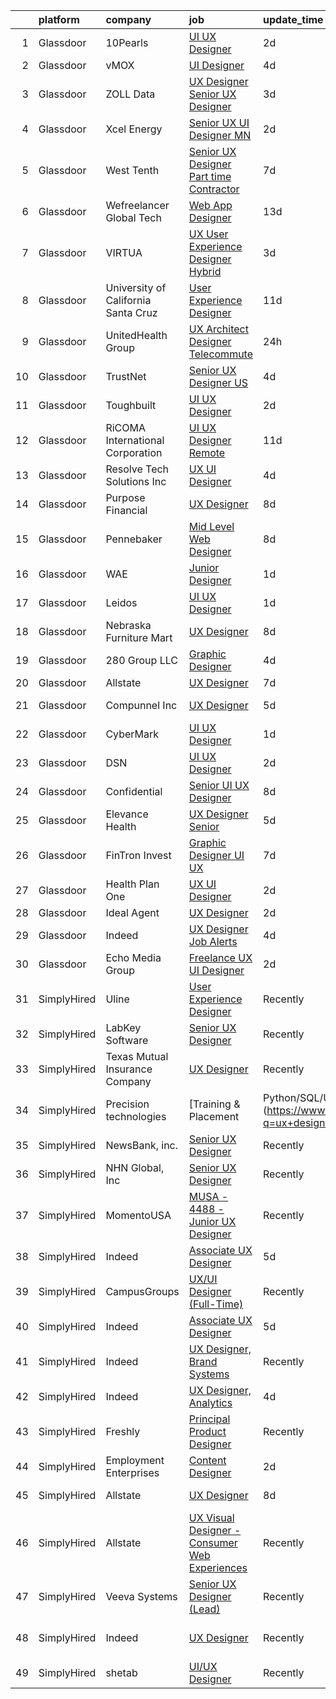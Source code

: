 

|    | platform    | company                             | job                                                                                                                                                                                                                                                                                                                                                                                                                                                                                                                                                                                                                                                                                                                                                                                                                                                                                                                                                                                                                                                                                                                                                                                                                                                                                                                                                                                                                           | update_time   | location                  |
|---:|:------------|:------------------------------------|:------------------------------------------------------------------------------------------------------------------------------------------------------------------------------------------------------------------------------------------------------------------------------------------------------------------------------------------------------------------------------------------------------------------------------------------------------------------------------------------------------------------------------------------------------------------------------------------------------------------------------------------------------------------------------------------------------------------------------------------------------------------------------------------------------------------------------------------------------------------------------------------------------------------------------------------------------------------------------------------------------------------------------------------------------------------------------------------------------------------------------------------------------------------------------------------------------------------------------------------------------------------------------------------------------------------------------------------------------------------------------------------------------------------------------|:--------------|:--------------------------|
|  1 | Glassdoor   | 10Pearls                            | [UI UX Designer](https://www.glassdoor.com/partner/jobListing.htm?pos=120&ao=1110586&s=58&guid=000001820aed1c2596ae2f6e95bd0a58&src=GD_JOB_AD&t=SR&vt=w&cs=1_f0db1594&cb=1658040688102&jobListingId=1008006097055&cpc=44CD5376B8534B8F&jrtk=3-0-1g85eq73kkhqa801-1g85eq742is10800-8954bcb0c80c7128--6NYlbfkN0AZhccrYCUSJlZEde1UnGXnwlG1V9FU8luw-eezWnVYryhvytlOo_vN_9VpuiQWIjKf1VWnHkpAwauXN_L9nOKCQBamihrglgP6Etz8i7tMa89cZh808727uNOypzGqdqO_C43vUxqv2mX3MbNb5yfh2I4Z5xt2E3PNu3CribzXgnDnUdZO02vIOD-LGWIt8olz7HPLjkycRbq7ibhiQTfNrWsMY5m7QbjSv_A0gYbMNM9p0s2GYl60GuzWxyyQQkK4pXlHVyQ4bkd7zznEc1rxNSq-ODPWWRoB8BZBymO7LW_Mnuoof-B47Nkw1JehgtBxpFvxFVJzmp0R3Dac0NCqMkmjySESMgeQMH-DgaV7xJr5GZ5eeQ1NgJ0MMfyNIHAY-zJvQ3uiNrInzWNirJ5Y49O5MohwaOJmqwQWlHFat2zIrkEJ0mno)                                                                                                                                                                                                                                                                                                                                                                                                                                                                                                                                                                                                                                                          | 2d            | Tysons Corner, VA         |
|  2 | Glassdoor   | vMOX                                | [UI Designer](https://www.glassdoor.com/partner/jobListing.htm?pos=114&ao=1110586&s=58&guid=000001820aed1c2596ae2f6e95bd0a58&src=GD_JOB_AD&t=SR&vt=w&ea=1&cs=1_d49595ea&cb=1658040688102&jobListingId=1008000759924&cpc=75B6770C194DCF89&jrtk=3-0-1g85eq73kkhqa801-1g85eq742is10800-9cd08da1dc9daff7--6NYlbfkN0A953Z9EfJZc5Z9y7Wb0NkuJO-5BBnqXCJSieP3bN3oT3pD2vzfTR73LYgBJ_5XFg0SoGwcu6lcj7F4juP42AfEvmpqvc4zBxDOY4PwlTLid6_-Mjpb44Tz2K487nuvFZE3OgZZtZw1A43bqYQhc_tyf69kP9IsYdRl4-Pbg8nQgKZY6tFHni_CwFT0fjWnN42MHE4AtVk2hJtNA-GeI8CvNGO6CfJdkvdU47d472w60fhectcnB4xB7640jYFt7em6BCNvd6LwkPNStJRalqMQMwiEeULZhhRazxm8v-FTk3Lv3iEpsO3R-GxPsTF5Tw_rD-_lxH5ft2ECCN5F3ueHGk9DFx65Ikb445h0YkC3hPibt-W6iMRlYeuN8Dnx8Y1iRkeN9ADetaHGLTTfzvZBGQvR-TfQSIHD6LLCnOOCQN-qSP9_Gi1s89OnSTbVj4TiJUSOGVC5uF633_GH-c7c5GpMU65aIQpKWXZC6VQyod_PoBHdSpto)                                                                                                                                                                                                                                                                                                                                                                                                                                                                                                                                                                                        | 4d            | Remote                    |
|  3 | Glassdoor   | ZOLL Data                           | [UX Designer Senior UX Designer](https://www.glassdoor.com/partner/jobListing.htm?pos=125&ao=1110586&s=58&guid=000001820aed1c2596ae2f6e95bd0a58&src=GD_JOB_AD&t=SR&vt=w&ea=1&cs=1_2b3c23db&cb=1658040688103&jobListingId=1008002963426&cpc=F7A2269C793D5877&jrtk=3-0-1g85eq73kkhqa801-1g85eq742is10800-a00ff6b17fc8701a--6NYlbfkN0CIq9sqsdHG9cyeciSMGB2OVgv17i_TEGVwM1no6oC4wWg2s9oH7BGJ7lPkg1btb98huIL7V4V5x5MkjqiRMvX3058Gsj0BD86erdmSqn2x9rDaiyNVM216JjWieFw7TORgJlROIv_5ACNY1VCHRt02C9xxVzOkCWqwdv-_2jucEfSEtHQxlxPbZq767ByUig5ZS5hUgr0VMHMRWacAVsm2-nBftwzXgKJt7AyoRRmj4XK25PFKo2rS89Em1HuzVTgpI08XNfikHmIa-RGoqn29fR6nS6pDjfns6n0dOEQHzjbFwFvYNLYPvJJOHDTe1-Oy0FALVPqJ_fiNSPH4aUNWbjgMeIJKh_GlAOnkS0fB3_venEJafil0bSzfn9HZRHcWVwD6k6dBLIvoNT4nRNTw4wKXZIXhFhfVxAb0k4P6J6Wrqbtd4gb4K_-JmLl7uD6Jjqb17cEXHjcKAZt8KQ4pgG_OFQyRH2Sfw5_G8M87xhVcJfuZ_oHwzxiuAYyzMkLtSRWNAlDGzA%3D%3D)                                                                                                                                                                                                                                                                                                                                                                                                                                                                                                                                         | 3d            | Remote                    |
|  4 | Glassdoor   | Xcel Energy                         | [Senior UX UI Designer   MN](https://www.glassdoor.com/partner/jobListing.htm?pos=110&ao=1110586&s=58&guid=000001820aed1c2596ae2f6e95bd0a58&src=GD_JOB_AD&t=SR&vt=w&cs=1_fe0772c2&cb=1658040688101&jobListingId=1008005982649&cpc=D01F56F24F237C35&jrtk=3-0-1g85eq73kkhqa801-1g85eq742is10800-1134de02c7f2b120--6NYlbfkN0B-1D-e_ZYujhNkNlYyaLjJ6FcVQ233icvY0YU3o2VnplwYKKdLer6igUsC2PaWrJPMU-KaCTJbfajSvIW7YrHAZXqmE0ZHvfm-aORtEk3kYImnXYY0PGymR6_lSiS7bMsLoplLGIOngHDvoyjVsvefrvmYbzgFQ6dGAbuA7Zi4QBPNG1XcltQdCPm7K8PjI_oFpwAcyocCnaOcntjgwAoFXmzy-OqMgHKKCKbUuMzD59k-M_TvUu-ipQzOWWHI6AQGF0AJrIG69QPsjHxcHrVHfWWRT_ZMotkkNMJqCEEGBT38CUujZPHaPp67TEXLoqCmMreITXNMdiLHwdfrRi5l1hfIEy5h7kdNs4CyqIGK2gtp4aNmW93nYb3TTU20v3-j2CFLTHsgHVs_Hi8ZUrW2i_CG2U-chcPWOC-I2wdVxzdXKC-F9a33pBqpNPdSxc23010YOPJlip01SzjBv_w8nNGd-TLh_ckZ3A9S_qje54UGHOxsIZ8c4sNH5JoEjM8vX7wnpw_RYiUdk4u5HWbG3bmQ5Ro5sdcB4C4W-EjoLjrats8iCdZQ276gvgB6R51HuXyI59BX0NSFEsu2e04NvAeeCaMGLV213od9nsjBmA%3D%3D)                                                                                                                                                                                                                                                                                                                                                                                                                                                  | 2d            | Minneapolis, MN           |
|  5 | Glassdoor   | West Tenth                          | [Senior UX Designer  Part time Contractor ](https://www.glassdoor.com/partner/jobListing.htm?pos=106&ao=1110586&s=58&guid=000001820aed1c2596ae2f6e95bd0a58&src=GD_JOB_AD&t=SR&vt=w&ea=1&cs=1_d050dc2c&cb=1658040688100&jobListingId=1007994171980&cpc=BCE4811A78D39AF3&jrtk=3-0-1g85eq73kkhqa801-1g85eq742is10800-06c5996664b34557--6NYlbfkN0BaGdOOK624JFFhWibxYF5ZHJyu-TQMeOslDTyNeurccZp4QCt3th5gGoNGv6Hi88tg8HjMEtUQgpaF9Yf6QnMzasdUojNdApIZ0sULt1dQnF29vMajjrQL_7YctPSeF61EzqT59_tideUiN3-mXC8WL7WSgWs1vxDq8WZNDcMmF3_sZqlH2hXXRY_6IFlghMSGNp5ljJDs8LHsVz8J30E8sTvmIdV1SlYNRFA0QKvVpikMjLeu0W3NcLJaVN0oJA65OXFOSOp-22DkEWDKVbiMQYT0h-FnqMY7gWfHG6lvQxwTVbt5QjXcW3CTVga28VArYChO8wXibvtMqqbV22G2MksbIuw2O8aUxypttxG1fP5-tjjf9BMThv699CZ2CPbq3cdWGfhxv77F9KqCDrwaBhgJym2-mFYb2NnaXlRnMyxLsRwvhJzS_DQxW1GN8VMOYwQqPnkVEsUTJUmh3ND2usU-xJKCzHMmaitJFD_fl6c_tNiYgK5avFdj5vBzQIk9Oymh1zB9KW4jy7FrlPI3jglzHBxR1ug%3D)                                                                                                                                                                                                                                                                                                                                                                                                                                                                                                            | 7d            | Remote                    |
|  6 | Glassdoor   | Wefreelancer Global Tech            | [Web   App Designer](https://www.glassdoor.com/partner/jobListing.htm?pos=101&ao=1110586&s=58&guid=000001820aed1c2596ae2f6e95bd0a58&src=GD_JOB_AD&t=SR&vt=w&ea=1&cs=1_599cff16&cb=1658040688100&jobListingId=1007980533562&cpc=EFE59A595F0F080E&jrtk=3-0-1g85eq73kkhqa801-1g85eq742is10800-33243a00776a36d6--6NYlbfkN0DsBOlmEAMqZtav1V1WKZO3RUElpafjggtWvxyDQ3xFSi-VzB5KdbXi00XozCPPZlE9w161gQzwwKzmw03-iVSWCDUOySNRafoAxFejezVHq8Ub6kwWgiSAM1E2WBWtnusNIP1sS2ufL3XYo1FZlZQWD8Cx0T97VEJGD7lwdy0bO7U6-WrWvJeUDBSD22uK42u0PB3mo43swjnCy-KjOyQAvQb3SRZEjXHfO6fuRepMcAXm7LVaBSU2ufPAxjbyq5N1tJ5xQGYckaNc_WQp6sa_hTKbvOzs1KC5m1tLcpPTz4-6S0CBjPywn9EB8EAYMNajFlrbmhTIllRJFqjr8t4RqUYAuNW_xysLsvDV41EgLSVKqhoHBq33Hm8fI5foV71pJJwUcyeLaN56IlFLvzsKabiyNIK0cvRYK8Jo4LQhvOa_v7oKSQ9PVYLNfSzJVEk1BBbs9-5oAeTZLImO0dUaIeWF8YEZXUQx2815PPPNLLt6TkLr1h0qCL4O7HwM7rc%3D)                                                                                                                                                                                                                                                                                                                                                                                                                                                                                                                                                                   | 13d           | Boca Raton, FL            |
|  7 | Glassdoor   | VIRTUA                              | [ UX  User Experience Designer  Hybrid ](https://www.glassdoor.com/partner/jobListing.htm?pos=128&ao=1110586&s=58&guid=000001820aed1c2596ae2f6e95bd0a58&src=GD_JOB_AD&t=SR&vt=w&cs=1_a3c8448c&cb=1658040688103&jobListingId=1008003564307&cpc=155EB9D5185558AF&jrtk=3-0-1g85eq73kkhqa801-1g85eq742is10800-2e9331733cf6656f--6NYlbfkN0ATwuSP4isV1tHs9S901hGXD4k7G29IPc78X2pm1qZUlK89irl6-tsBhRIVwyS1y-KCqTbZsXPBOVbaet1ZjgmfqHozltOiIKY-RaBQrVTfe3awXIL7KQ6QJRbrysOZZFrLnpdiGUgw8UzZy2x3g4iLwBqrBRqd-FJyDkQUp-wRBaulCpwVso_Pn17UNODXmuR0ratyakbgux0ftT75y8llwWp2KDTsTNtsqhDIKaY7bD6B76ELCFEX_rZ4tvwDIbQGrCa6ewoG7ezUU0Ypu9vIQiNi3N4NvDV9qlK8YvG4aQLhZbu2OapmdO7g8ZqZymgFtgdAlTsDxa-Hr2GQ3_7CFGqJPkiaGzLCz7bQNg-kMCbsaiA3vTfrXfNcEq69LEx2vGmky6_FcmuSIXaCbQiiJcnZTSZCW6WyRNK-Lzq1nozZH6TAShiqI-ElYVZdz3o%3D)                                                                                                                                                                                                                                                                                                                                                                                                                                                                                                                                                                                                                    | 3d            | Marlton, NJ               |
|  8 | Glassdoor   | University of California Santa Cruz | [User Experience Designer](https://www.glassdoor.com/partner/jobListing.htm?pos=119&ao=1110586&s=58&guid=000001820aed1c2596ae2f6e95bd0a58&src=GD_JOB_AD&t=SR&vt=w&cs=1_75493675&cb=1658040688102&jobListingId=1007985524260&cpc=3E251C7E648E8D76&jrtk=3-0-1g85eq73kkhqa801-1g85eq742is10800-9927f5298c5f04f7--6NYlbfkN0CMMrwQCTGqxDMwPsqy_tpyMCXYMRX0KWyeG_5gagirn_ch_t82F2TU66-soOaKcFPruJa75UV0J8wGUo3s5oz7jiMZrwqWYMKweBO3SvkhBZDzpyKlJh_pAWa3qI6_Uanc93qGRx8lr3Iju_xg0STCwwypQWaHN8wZ5ek8fmYbjIjqguY8KMYWbGRuwQK6zY83XeuYdldMg--c3GkvgbH6egjLTxLCtIB4S-mpFpHHeeIgLRkmgRhKKi_wVg4uXKw2QD0RPKk0jtoofEK4IjxzUtQsxME7OaQFn6L5zQAwumMpmqQ4mQfVNrJAUM1bBXdjIZCMwj8ht7r4zwdgfUnEFCexdx2nfix78MXvpWQPlySlifUAkr-ilKYzc8PhXGVd1DRXwUeqhksBqp1yq61MtAsBNHW0ublug0E2Ie0k4bQiSrRKImcLRVJRuEwrlHUqiWhyg-q5bg%3D%3D)                                                                                                                                                                                                                                                                                                                                                                                                                                                                                                                                                                                                                    | 11d           | Santa Cruz, CA            |
|  9 | Glassdoor   | UnitedHealth Group                  | [UX Architect Designer   Telecommute](https://www.glassdoor.com/partner/jobListing.htm?pos=115&ao=1110586&s=58&guid=000001820aed1c2596ae2f6e95bd0a58&src=GD_JOB_AD&t=SR&vt=w&cs=1_966be270&cb=1658040688101&jobListingId=1008009963433&cpc=E1C07D31E98CBB16&jrtk=3-0-1g85eq73kkhqa801-1g85eq742is10800-888fad4f326f48b6--6NYlbfkN0C8O9VKdOj_1Zh75e9_CvYhSsWVxS1Pvi5WUWhsf4w7FIc3O6B0uG3ldAQAeoX1goq-1UtMN7Rj3vt9nb1bV5XdDwPRed6-Mt7kU8ZcdrieTeTJOW6TnDd8d6coMFEdHT0tCOIfIDm-kryFHz7XPEbu30n1l1vyNUjLzLkmEVwo1oxq2TUvafmMcQrZoMGZE45O8nKKdYFB9R4jZBjgoGZ93TQHZTWZRBeOQ3fm3kvgZkujHohT8Bu2TKdVywaTg8PZwAfIZ3dYJwXuSmBycfGkWM7F76EWvhkQUe4S-To1YrHWwyloCjH-3qZFhuo2UNR-qLL4KFyEfgppSVmH4owj8cdmyqN_iWmvnq_ewjkCNbK8B-9RetbW3BUcu0TlVMeqYBmCoxYSzLCcNB6KReCJPtDrkgljkSkqzxwASbL1UOeDRGzECHczMNkSrZqnLaA%3D)                                                                                                                                                                                                                                                                                                                                                                                                                                                                                                                                                                                                                       | 24h           | Raleigh, NC               |
| 10 | Glassdoor   | TrustNet                            | [Senior UX Designer   US](https://www.glassdoor.com/partner/jobListing.htm?pos=123&ao=1110586&s=58&guid=000001820aed1c2596ae2f6e95bd0a58&src=GD_JOB_AD&t=SR&vt=w&ea=1&cs=1_b89849d9&cb=1658040688103&jobListingId=1008000270593&cpc=C5F9C09AE97B3D2F&jrtk=3-0-1g85eq73kkhqa801-1g85eq742is10800-aec871e4ae6db454--6NYlbfkN0Dlg1DzlfmowCyyD9CJhJNisJ6pc1xd3Z-UyHYAKoV_qo0nY6-9vG0jVdm5TdNPgObR8mcilsF3daSmmJ-2fr1OUJ19GjITI1S13TnUzrxDRQkzfiwvvYWASNWlymt4i_UPOBc8xGIHosZKTTNs4P0dAABqN0OGHj-6gyqrMlrwcWtWba5i4gNcEn2TV3bx8J3IW0YG0kjXAkFu2ullE3OMCXMxwSYMwzjMgbbb6FLgvg2zIrmOdlaDrzsLS8RY0FV0OZ9wsaYiiKFagvypi-aJGzgn0ZAmzEoTxXE052PD9Fk4CvtFRun1dQixd3Nb-IhUQM2Ppw8e6OW-lHUjy7TwaSF-idzmnddzh3TquathxS5X0OHruC6sEsJUgG6kfdDrIlmglC8FhqD8SV9YHowwG83Qn-e1znksEDKmH3nsnSGvZOKtkNjhJcgVH9Oi9ZDRC1UpTQjpyougijSnr8CmGaejkz8129qHJyxdqoMF-m8x00VykqGHT29lZfTuTKE%3D)                                                                                                                                                                                                                                                                                                                                                                                                                                                                                                                                                              | 4d            | Remote                    |
| 11 | Glassdoor   | Toughbuilt                          | [UI UX Designer](https://www.glassdoor.com/partner/jobListing.htm?pos=127&ao=1110586&s=58&guid=000001820aed1c2596ae2f6e95bd0a58&src=GD_JOB_AD&t=SR&vt=w&ea=1&cs=1_0defdf4a&cb=1658040688104&jobListingId=1008006195440&cpc=723ADC3DFE402989&jrtk=3-0-1g85eq73kkhqa801-1g85eq742is10800-b9aca1492eacfcd9--6NYlbfkN0C4BDBIIfYywdCnnQWSiy8nzgMXr_T-T3FVOPaJNWu58pnR_H9tPKt8co2fgNIpCjBT8BT2MlcNHgDF2P4iQm97ArtlCrQWl9fiodumBd9SyA8GjxP7Lxv-OXqRqSZXL8KEtkOv_K0eZlIEswWW_xnzs4GSELgV4_6-BCqlyZE_POnfzBdny0HTdKa_yhbjC4BlJ6hWc0B1WZ1_7NgGXKBBZkmH25PWW7JHI9f0zjqosdLzv69ymkCAejcgr6CC3OU0pBrfpk4-4cJgtuw-tfosKc5KZq4kEEhE_o0J89Ya-n8qPK66gi_qXGPxudoLPOX3XME1faZE233IQguFNNegILGdKrkvP0LcX7-072bs4Qd2l1VHq71daCAZJx-eBojcL57WIjUDHvGl_db_os2QTnpzJCBvp7DEBVxLnrbLdFJbMthw7z_s6CWeS8WR0js_fzwewvDUtJQ66ZJVGXwopY6UiTD6H-uanGBBUXW7LrbnKEVCYLHMcla7iq6cPgq0j4BttVPTDA%3D%3D)                                                                                                                                                                                                                                                                                                                                                                                                                                                                                                                                                         | 2d            | Irvine, CA                |
| 12 | Glassdoor   | RiCOMA International Corporation    | [UI UX Designer  Remote ](https://www.glassdoor.com/partner/jobListing.htm?pos=113&ao=1110586&s=58&guid=000001820aed1c2596ae2f6e95bd0a58&src=GD_JOB_AD&t=SR&vt=w&ea=1&cs=1_de3bb688&cb=1658040688102&jobListingId=1007984920748&cpc=1CBFC3E34E2A31FF&jrtk=3-0-1g85eq73kkhqa801-1g85eq742is10800-dc2928b4a16af733--6NYlbfkN0DAwgduWqBP7ymGN-lTADpinz2i-23XbRAyg5ywqS-MDSdSZv42Efqfz62hB7LeuastXfJJ0EUMkc_m40At7Gngl5Ip-dihpo8QOAk_VsKU0xPOrLWdjOnNxQdZlZlSdkntJ47M66dPWJRD9ZsK43X3Gs9_pDYDPsMGXPEMloRvZLMxPAZF33-BYAcLMCutwKXjaPPTpjWh8kxSWPwAvD2jYk9SGTTtZ0w7P17NfS7emzQdzyNFwO88CmnMlYWjdehlqUdCMPnrK02MWOxPFPcOrmJjR91jZAQKRKR19GOHTayjUnXvT2CDRHpeFh3iWTVRkjAzOkbhpJ2exeQLJkKfCYP0QrhwzEe5do7x4m0gVvoyQ4JRKzTPt3cydCntuXYwnTLLBoK5qfAfpbnpv4kVwsOQ5f8ebtNLNHnm0vNoiEGGn3PkpU7WPRdfvzjpt7xeJAHZJpQZ8ttZUEKtLBU3OetEaOnFbzFpoYzsnAm9CHIiI6pahD0tx5O_deWi2B8%3D)                                                                                                                                                                                                                                                                                                                                                                                                                                                                                                                                                              | 11d           | Remote                    |
| 13 | Glassdoor   | Resolve Tech Solutions Inc          | [UX UI Designer](https://www.glassdoor.com/partner/jobListing.htm?pos=116&ao=1110586&s=58&guid=000001820aed1c2596ae2f6e95bd0a58&src=GD_JOB_AD&t=SR&vt=w&ea=1&cs=1_afb78d5e&cb=1658040688102&jobListingId=1008000600205&cpc=3164FDD6030E246B&jrtk=3-0-1g85eq73kkhqa801-1g85eq742is10800-065a65257f0c45f8--6NYlbfkN0C7sh9ygnuQJKGUmSvpo0OLhc0z1m4uZ4vn8lHt4ytXedomqoe-JwBOz2asMRE6RMTLwktBS1mev37YxlBXp2gheLAe391AUz_BtHYB5dEMy4uXkQiF4NIxloiDBRUbbiS17YRfLnBlcpEW3HgdihKQKfiwh4pahxOsS19N6onJgnJNbOKsIe54csdcaliyPRawzwoClXZpSBZ46VJZDbYf7SmqkNpnRko0bjf2H9p6IhfD-cc_2rIdHrqAbhSybOPKVg_zE0h4S6YAMO5Jcx2dUKotujv5ou6BO2ybJU1u1opwIuFc0V45mnopdgW-U79Ft3Eu7gZdXuiDwodqulvEzdvN-aK86k4fCosgH42DlYwRV-smNyM6UYzLsfb8Zqnk1SR7M2-Hjgoes5q8Bg3K14xHeE1FfbgUkOkE9OTOfpYVfvwk4Mz3qM-Fd3id4p-LtUwQd5mU3zNZTW9pVTU8fxvQw1oQEOBS1_uS9IyzRncsg6YRdME8ULaVmjjhY1iKi8U4UJ61lg%3D%3D)                                                                                                                                                                                                                                                                                                                                                                                                                                                                                                                                                         | 4d            | Irving, TX                |
| 14 | Glassdoor   | Purpose Financial                   | [UX Designer](https://www.glassdoor.com/partner/jobListing.htm?pos=111&ao=1110586&s=58&guid=000001820aed1c2596ae2f6e95bd0a58&src=GD_JOB_AD&t=SR&vt=w&cs=1_7c9ea648&cb=1658040688101&jobListingId=1007993713342&cpc=4B4B39186BDA197B&jrtk=3-0-1g85eq73kkhqa801-1g85eq742is10800-a3c8b28b144c0944--6NYlbfkN0DSwrzLV_d009t00Noqv8485ZIMmCq0NIXHKosxbhm15gGzSobmvRMfL6Ntu2A46Guzmua3tC0fqA7lI4k0EpeJfi0D7cuc2Q6ibQ4-lgqKXvem_SUMyJyLIR-mHR_y-yO5oKvN_82hzoEYuOKJqdQCZEGBtYiBG_U_JYD8IY_yZfrnUinKym_nsX3Fmw2AWnq-xp8dxiKFdnuJCaapc8hjvkW6mQ575As9zNLUuoFNIQmjDrtt1GmMcg9gpHtYGCwa_ZD5K6G7mCWleBRh10sfyS2GnaTA_HMBxDQ9KHzbXUiaduCRcFHa6rh-A3VwUFEH44-oUeuItNdiGzjWoUL0WojfLESbIFsNuEiL5Ln-GWcz_yh0y4EiwT929HPkZBNO8VCjLfIXBDNk-Ge3hySDaNZpU2VFOz39m9SG7CCGqUMSykX4Ezsbd734ygKOUL3TwQsdh5upGCGRTyhGZeqW0MlzhhEgHjHtpXskpr6qbz_tqeuU2RhtCtLezb05w4DogB_ReTPehKnra5cb-8H55bJQxg0KPkCc0b16YkIqnQ67KqnOyKNG_vqRbMxFeEaWyeyHwIhMHDrES58fWYcEr3AZ39NCqkh6ucTUeuoRfP52cU2kggtyp3mj_xr42bPBxohZ5pdk4nbmfnbu2R3tN0ehEM62L_9zDwKzU0SA6cn5QUZdmubM)                                                                                                                                                                                                                                                                                                                                                                                             | 8d            | Spartanburg, SC           |
| 15 | Glassdoor   | Pennebaker                          | [Mid Level Web Designer](https://www.glassdoor.com/partner/jobListing.htm?pos=126&ao=1110586&s=58&guid=000001820aed1c2596ae2f6e95bd0a58&src=GD_JOB_AD&t=SR&vt=w&ea=1&cs=1_dfc0d258&cb=1658040688104&jobListingId=1007992914380&cpc=334ABAF5D42DC775&jrtk=3-0-1g85eq73kkhqa801-1g85eq742is10800-09f7b357db24a266--6NYlbfkN0BqUN6ztqptJ5eG394UO-ZfSRZGZkbpPm3u73UixmBvBI1Y1JxWCCSi4WD6T2NB-2gugfCPeo8ZQOUqAEtz66ZCnIC6U5F0XJKr1Jox5VrclONP9b6iMFBTOy58yKslxi4PmsPGdNOFX2yyjFl7ZGxSjiZNk-UbmLbgopj7iYK_0fPO0KhQH2T9X9_seLYZZxSb7okRpUg5KSoHwHSMoYH3SJ0Wuem-h5uVC00sRY-D5VK1wIiUCbQNd-OZyoXFItVe25F0oS7pc8Hb0UP63Vd9aqOncY5BlW9cU6L0h8G3Rk9WxTututd9XPGMNl5QTfgoGj9vgGriIeJbFm7ONho1lKxWl1209IX04nMKUD24tO8q9z62zLqrWGiRXMGSu23U0dkxiVgSXIqLMr83rbpn5hGr9Xv12NYILe9rhFNsCf84QVVFblzhz2xob4UraeSxprM_jF57KhgQ2p_NDizu4vwBtJSdEFHBNlIuoLuwZcSRtgbuXr7V)                                                                                                                                                                                                                                                                                                                                                                                                                                                                                                                                                                             | 8d            | Remote                    |
| 16 | Glassdoor   | WAE                                 | [Junior Designer](https://www.glassdoor.com/partner/jobListing.htm?pos=129&ao=1110586&s=58&guid=000001820aed1c2596ae2f6e95bd0a58&src=GD_JOB_AD&t=SR&vt=w&ea=1&cs=1_b08789fb&cb=1658040688104&jobListingId=1008008063232&cpc=292036AD7E8A5303&jrtk=3-0-1g85eq73kkhqa801-1g85eq742is10800-0fd0313dfadfda3f--6NYlbfkN0Bl9QJxqCZcWcAyXa034HOvbvet4oZucNDN581_ynRfl1w4Z2vSbYLN9J-8UY_LNbirN5LLMGGnfSm2GNK07V-OSMHUkmOZFMzFfWXYH6DJqvANaaMLJ95AT8p4PdhW1XjmjR4b1ATq8P0epZSo0-R2HIhlFQJv7-4Ni8BDirUv9df_aJSLsPfPudWJlc1Dq5Hq1Tkq3nSV1Qjwt3iZ0n5LImI3_ir6ZdXHaridfNT4PwtFYcKBHE4b6RaRpBPDBuGR7aXBKIxnIqqR5D6zbpIS6YTiJnOLdg9DbbFp7B0mmXsvsKRslQccVl89q7Cop7-VOPB_7j2W-z27UBNCP1svBVB1O-YwNd2hJwUX_3lNYpJ08mzzZkYi8sjxU8Y2E1huD4clAwxr_KfcD887zWkgviaLSflc9SzJD4WwqfdRGuZeTZWndDaTe69_012s1F9CwljMGOaO29P9QdaMAehDruk4Y3ozz61BMlYeh1Nt5H_4l3uishkooJbSwadpWmDK1VbB-s8jpw%3D%3D)                                                                                                                                                                                                                                                                                                                                                                                                                                                                                                                                                        | 1d            | Rochester, NY             |
| 17 | Glassdoor   | Leidos                              | [UI UX Designer](https://www.glassdoor.com/partner/jobListing.htm?pos=117&ao=1110586&s=58&guid=000001820aed1c2596ae2f6e95bd0a58&src=GD_JOB_AD&t=SR&vt=w&cs=1_0abd9e24&cb=1658040688102&jobListingId=1008008635571&cpc=9C4F014304452074&jrtk=3-0-1g85eq73kkhqa801-1g85eq742is10800-430d043c6de943a1--6NYlbfkN0CZUO70VSdYKA8PR3jfrSh5ljhqJhfDt0PzQCMubt8cRihWbmqO_-Ccw6DGinMZCyIGxm5B9meJqgfqBMy9w38AvyezkJPaV8PrJOFguXCLOdM6AJHhYCgGfxFR9mtCP0yFeqvoKs20vQQHiouqWfQwAkqX7LmI2dSZI5fDROic4JZcGYKjXfZRNFiG2MSD9476jCKRGhT9OFe-vrP90BAfH3hvIblZZZui5aaPTQpYKbwyZNlECXZFmLtmsJZFEIGNVlJcGu2Db3Sx9q9EwVbUKOe9iyV4r3e2cCsVAveX0ZC9jI3V5_pVBDiAWV3nk7dVPAN758HqgQBxPIU8vPcT2bkkM6LpfKNctUyOdLoQpOKecUt54v9GShAUyGK4jSsa61yOBykHyNv1kvs3GKvnLbF0FyjgY9s7ULadrIFDRlNvZCOzTN0K7nXm5F-DCsz2dgWXr4ItqpdcevzTU_7_iAHYZUX6xPRUQIGgil_m0zfZh1imlaVLsPO9el-HDuoOps7Bs1hemd3FZz9imoeJpZNC2zt3NO54098QmxViXs0L4n5hhjL1NVM49pTuNuiaieShqzWMmbN1--IGBKTliXA0bJ7UHVXgjX2zRrkzkQ%3D%3D)                                                                                                                                                                                                                                                                                                                                                                                                                                                              | 1d            | Bethesda, MD              |
| 18 | Glassdoor   | Nebraska Furniture Mart             | [UX Designer](https://www.glassdoor.com/partner/jobListing.htm?pos=104&ao=1110586&s=58&guid=000001820aed1c2596ae2f6e95bd0a58&src=GD_JOB_AD&t=SR&vt=w&cs=1_66844937&cb=1658040688099&jobListingId=1007993726976&cpc=3028881457C6165E&jrtk=3-0-1g85eq73kkhqa801-1g85eq742is10800-4c3e5a883fa29dbb--6NYlbfkN0Bx2LbAMGaa1rfOK_nDgFH7iPSITMHVlgswTeCEeQLKjCuu1dnVq54j81YJZ91nc3LgT7EO8WlV9qpLItAGaPjRM7j4p4hEpctyFsX00ODbVRk0fi619fml0PeJuH7U_qyQTOj5vRep15xeTzD_-TCugvQ7-VAES1LgL_DjUM26bA3tdGvxA9G5QG6i59maV1AYF7-ZY58zaIz9U_C2QTgk9BtQyww-KMxnGUitEM9HhuT49vsxaKE0LMq52OyG47VCBr5mJognfkkMJVV7OhYhG7C5-b9Enn1fckkDAO-dOnggCc8thYQKAFXxmX3b4eJqQN2wK37hQbZwaOXqZNJAyRob-uhst5Z5hbhdpKIv5i-vnpmgDdRKDEdvM6O-WcqQyitmlQQQf85YDMakdXOMQRIqczge0WQ2vPSqXx1LJhHVRI43uAmW3bWx18XSRMlDGrBplDNl8gWyaAeuJmSpijMyrI7XxxQJ2d0fiZTrGlbHPyyfvMw813hpr7aA6Eb0CWjxIU02eq7e-0oJ_haIOsrZ28CB4ooAtDMM4Lj4TfdePJTehNhaGjLPWsdex13JnP6B4hSrzL_Gg7cpDt2Ni0dQ9Q-P4jrl40tCvzdT9OdY49aGOM76neD2ouOHx97iIcxoH1SxQhvPN0Ej4UPgqjFRxhio2fc%3D)                                                                                                                                                                                                                                                                                                                                                                                                               | 8d            | Omaha, NE                 |
| 19 | Glassdoor   | 280 Group LLC                       | [Graphic Designer](https://www.glassdoor.com/partner/jobListing.htm?pos=122&ao=1110586&s=58&guid=000001820aed1c2596ae2f6e95bd0a58&src=GD_JOB_AD&t=SR&vt=w&ea=1&cs=1_3087fa1f&cb=1658040688103&jobListingId=1008000486432&cpc=AC285F3A3ECA6BB0&jrtk=3-0-1g85eq73kkhqa801-1g85eq742is10800-8e0ca34653e8e05b--6NYlbfkN0A96WIVUs5SSd1e5sdPWOjBiMJz3fk-GTbl_X95fEr7N7_O7gG7yYqATSY5E6jF4LOAu-d1G5vqmQK5-aVG4tOej9c_eEuMuqH8C1GeeNW2KtJSJ31b6MoFFw5KM710vWFGSjvXW7I3OG-OwT4mnPnLIfvWCjlnumDR2ayBGhUSESBLxX0cWl5Bz0cpK3t8G0UO-H99Wcc5JIAYveyJnGWRfk3oNTBn2Iy0yDLtj5apLWFxyOJ7OgGHWrQXuaWX4FfNEqA9e5BcbyUs1s0T-8uzz7qaIs3XdH36_9BwSDyDv9DFRK2Y__YxO7_e1ABaVZlt2NY6OSjqVO2q0mMHShK55CLipIPLa2VbbzfUV_ofTdXkuCKvJzY2I5Kp2jdjIBNL4-Cprr8yfsMepSNMpc3PSnrPu8yE_pw04LuMM3-IndevYKCuFuO8aCykVwqw4yUp45JDVNDGkabCTXo_UpqW96DX5FbxMQ6YiXpaBS3F4CbQZR28JCNT)                                                                                                                                                                                                                                                                                                                                                                                                                                                                                                                                                                                   | 4d            | Remote                    |
| 20 | Glassdoor   | Allstate                            | [UX Designer](https://www.glassdoor.com/partner/jobListing.htm?pos=109&ao=1110586&s=58&guid=000001820aed1c2596ae2f6e95bd0a58&src=GD_JOB_AD&t=SR&vt=w&cs=1_b7fa204c&cb=1658040688101&jobListingId=1007994249764&cpc=451933188B21919D&jrtk=3-0-1g85eq73kkhqa801-1g85eq742is10800-337f29f5e6d1fbc0--6NYlbfkN0BLH0BMQoDn-yw6Urt952hBm1JLFZ7WpBxND2cMIOjOqdmupiC_ZwOjCSzUpM3cDMZBDll3Uw7CRDByKY0RJELFG7fR1lbTsXEmCncf9riIQQE8laBPhyLjgweb99i5QZ1p8jDM5PfXjaHRBvAsyzdobJOm_tMFdq9NpEfC0tvdsMKJdyewxFGqItLZeXYF3X2pQNxr3I35XoRiFC92oka1_1BGSBNa3Wn-7R5Zj6EJRiuwWwELQ4eB_pgTBCvZ_CUpc4jMzPprJW8s_uhbdhP1zuIOWgRjc_KJByzGFYv0W12Npp9aSA6F_Tnf5Lxl6RhJ_tVnW1PoIgKALZh5WiIEoDk_RaRnxebZWDxTSwwajBaXFQe-k636mQaHmD0A4MHY6l7zp5Fs3iRVJOvEhtK6gIwS4fLMW5GzGP_L3bCd3aEE5uSDIMEpwB98TbokTYeAWwEj6igADMA6Ly_DXfinaBcv5D0wIkWcnQRJox_uV20rdKpmBeLG3AX3A6daAQXZMnJZtmNXLK8BbjQhSDxdnJpouYipWNoAMl5TURkqZxIBaG4jeBeLRKpoifx9cONzEDmdflpYKlk1C-BKS9e_2K29c5PCO5BcZBfafiYOoQzYVLYv__lDEiRWB5tu4BrKKLVbSVYWeB47PRzk8ceBmXYSOoUMsiIu_AqqYN_H-ORrMNKM01XBHt6AuqHzEKv70-FdYVe6-1jpGsJHMIUX8nUCjrB_1PJ-xvAJvx-D4n6CaZXfviigiwRAM6i_WqCCJFuq29L_pZ8wclrQcOR9n6fb9u3yky1PaLRwVf3GVqTgn7K8HV4VxgJQp2mxc4XZaOYA2JtUx5narsuE3RvUOIgxwwnNRC4-PmKnmNPQNMtR16yUUPX4NfPPdVL5DTZ7f0GgVaHQ5ep4GdWgdj_P8Q1FNwlAb2L9ysSOc89xod7NOfEdL9COqPSaSDExaFsC9b-zdWKAqitfYbISqNQqLpYsIkdgt1mAWW6j-fLARWizTf69UsQFWY1XFgP0VNF58gh7AthBrdd6agbnI3vlJZWICCYXG9zS3UPaa-rsqA%3D%3D) | 7d            | Remote                    |
| 21 | Glassdoor   | Compunnel Inc                       | [UX Designer](https://www.glassdoor.com/partner/jobListing.htm?pos=105&ao=1110586&s=58&guid=000001820aed1c2596ae2f6e95bd0a58&src=GD_JOB_AD&t=SR&vt=w&ea=1&cs=1_15777643&cb=1658040688100&jobListingId=1007998176515&cpc=D39918EEEC7506B0&jrtk=3-0-1g85eq73kkhqa801-1g85eq742is10800-d3c6018ed0f5b0dc--6NYlbfkN0DU7hgtDhmC-fI0i-N7DqaBmluWfFdS70gHoSazL13xmWvawYKyBf6hJfn4kHMMgqBwRULVmINqKD48hjSe6BSE3a5yJEzzo_Ie_gxKL3pPx3buOIcevZBy7jLdB-BVfTV7dtopA-F46UNoZAwoEz2auRuVlv2Cl0tAEOZhAIjJmLohBW_7Zx7oYFxvwrmBL7zUZimpRW_DUFMjcujTVsaswzQ3kp-0IorC4DHXJ-4d6aJRpgpuCXPqMzUMRwR41KanKdADw7JScJnQfpUoPsawMa-RpWIeP1bYMBOxsMWmMJOZjHQzc7YnZ0MEA0LMRWLTPjfOeTEtQhb23G-rz9dhz-xW10O1BXbhCSjIp-wQgOYqjAgPSmFY3OjO0M__bUfuwY5n_uy9RZ36asNP5XAGp4n1w_M4cW0oepZNXBSS5r-slTt3zpl-46CTZvrYOF65FvmHZY8NHh3vaZB8DfURuL5rWeUkUsu0Pp-HG4S8iLyt9t-OIfnWgMuuMSUBP6w%3D)                                                                                                                                                                                                                                                                                                                                                                                                                                                                                                                                                                          | 5d            | Westlake, TX              |
| 22 | Glassdoor   | CyberMark                           | [UI UX Designer](https://www.glassdoor.com/partner/jobListing.htm?pos=118&ao=1110586&s=58&guid=000001820aed1c2596ae2f6e95bd0a58&src=GD_JOB_AD&t=SR&vt=w&ea=1&cs=1_9c7051b2&cb=1658040688103&jobListingId=1008008655995&cpc=FD1C1DA32C38CFA7&jrtk=3-0-1g85eq73kkhqa801-1g85eq742is10800-5c345d5baa5db2a0--6NYlbfkN0DWtRa9NJfjQIs4MWRRqD4F41esfMsK79cV24t80VXfzUK_fEmIZn_-4eoJdekIGUHMIlwypN3lcu83XE_0xA0yFcEnsYGBT3ergFJfEtBm-zmAJSN6j5yE4-1TF14_IyxcQXXu-Xbp1g_T_rUVuiXcDPEDqDO_3beSss8mMxj96B9RN-KUimPN5ObpPK6QtFwuVaAeeQkKQodVx0DcIKmSSZEIfxU2XiTdG5uqDyTLcYwbniZOeOnj_3E3xmh47EnHDJrkgwsZw75Ch2ojWFay7l0Tcqa79z4Pt81Fhh-XEMYloTk-Ct6tc70JUF8DN-lYu-5cXx48v7K7BRjWiOqT7gPmSBrLyl7tLUF9sDJt3QrDlKzkjn-bI0JpiDLLcFA7gK2kmrZ83mPvfhaLLTAnV_Jwb6I3me-tXQXvSfCHNofWuLMPZQNWDVsl5ixQQSXSmC9t1k7cwHvT4XKmHTSloh_CX7exnxNgT6HKs9Jx8OoAGDtQSJ88YKU4MG7LnW8%3D)                                                                                                                                                                                                                                                                                                                                                                                                                                                                                                                                                                       | 1d            | Phoenix, AZ               |
| 23 | Glassdoor   | DSN                                 | [UI UX Designer](https://www.glassdoor.com/partner/jobListing.htm?pos=107&ao=1110586&s=58&guid=000001820aed1c2596ae2f6e95bd0a58&src=GD_JOB_AD&t=SR&vt=w&ea=1&cs=1_4fd09c13&cb=1658040688101&jobListingId=1008005524701&cpc=3028881457C6165E&jrtk=3-0-1g85eq73kkhqa801-1g85eq742is10800-736a5f9658af4cb4--6NYlbfkN0Al7aiHxFCTMYBaMS1PK2U45isYxVaVAdnYwbxee6VWLvbCBgmddHVjoIUi7FGYpt_W8eD_OXENSdlMvl8ULlPblxPAvBlUcNLRb2Jbd-f4jtdVPSB4Po3nIAux_g_-Wb8Ns3shWKBZW1X7gr1VghrfIm36e6P6AoqZtlpUnxpAi7qM4XqfT_fMBikI-X55pKULjFy5EiAtMYEe56rTzaKIvfukSBcMFJpXyt14PqFlRV4JrLKtTFcWiW-LoB64GQzsHj1EPWnMyDA_CW6kYN-05DQ9rrSUFLX3Skh9VZEwbpWsbFKwx-xKpFVUFrJ2OjnrrHqcFlrjg2tWjgNvhWLu6iZntEJurrgsOzrMQeJWttkX5wGalospw_BD8N6xsvvP4zwLbV-_OSeodn0hXt_CKzzKTp8C_7aeReqkLdZ8OIXnJE4o0XRkGpygiPqjac8JspVub_3_Ke5NDMShQQ8XANEn4W240k0qBX7QJkk8SGn_HIXAStNmHbcWZqfT4OQ%3D)                                                                                                                                                                                                                                                                                                                                                                                                                                                                                                                                                                       | 2d            | Miami, FL                 |
| 24 | Glassdoor   | Confidential                        | [Senior UI UX Designer](https://www.glassdoor.com/partner/jobListing.htm?pos=130&ao=1110586&s=58&guid=000001820aed1c2596ae2f6e95bd0a58&src=GD_JOB_AD&t=SR&vt=w&cs=1_e9604537&cb=1658040688104&jobListingId=1007992925235&cpc=39BF0EDDD7C951CC&jrtk=3-0-1g85eq73kkhqa801-1g85eq742is10800-9ac057fbca687f51--6NYlbfkN0CmLsFuTG-Ej8G0sTWg4KNwc3UvEAXcDWGMpq3N_jA-GheXRD-rgNzv9701XGYkYGxmcIhI2g1wxKseJ9z-HZjTBCARsmDFzaunqVA_g1OL7vb8GUmiIvodJ4EsPXhKkvRJr09GM2mVQSXrBuD_-qKNRjY3quZ6-e4eSeoDZUy8kDs8Ur-OAaZaTKOeInpt1esDsIF70JoTRt4wKe2drENamnQDG_rXo0sQuQZycnBympPzGvSsxdI1GTmRoapHjIiSRueLJVlE298jTdb3kNgt0vDX43-ZaD4LgMo0vU6Td0fTpANrmb4J5zMMA8Rz1c8ehAFkFJQxrBFnXkHVz2h8Ng0Vfajt-DuY63qIYk7yLEIrVfr_uyJDvRp_xKqMNgV3vE5SdjmUTfVDctq44pxkAE0WZ1mIGwMAb8AV2neAZy75YEEulXuiIpQan4WHtkKhYURnWr6TxWAye75HX7-gGpqav2taNwy1C2yPCaXjwdlCsAYoDQXYSqqdbzi286adLvzD1cCRzKOVHe4ZIprd5DKl-Hc2Eann7PvQi9sHMI6Z8qp5PmhzLJL0qZhagf7E73lQFQojtj8CTX6PKTGWf_vIVcSEjoEmE0osWJ_dxld6Yq7TypD1zsomDNJxhxs%3D)                                                                                                                                                                                                                                                                                                                                                                                                                                     | 8d            | Denver, CO                |
| 25 | Glassdoor   | Elevance Health                     | [UX Designer Senior](https://www.glassdoor.com/partner/jobListing.htm?pos=108&ao=1110586&s=58&guid=000001820aed1c2596ae2f6e95bd0a58&src=GD_JOB_AD&t=SR&vt=w&cs=1_7ce726e7&cb=1658040688100&jobListingId=1007998533473&cpc=26137B373B4A29F6&jrtk=3-0-1g85eq73kkhqa801-1g85eq742is10800-61f03eca97777d8a--6NYlbfkN0CYKz7WkjjIBo9g-UNpfbe8NgwuZiYfRxOZtqzhKycvsnrZnKOIpRtUX-cniiShYZxTXZ_nYgUJAhvLcUjITCQmo1BV8H-zOhSZoqrQi4H8kBnIiWJh_YcMbWDa2zWj6ULna0vGXFRlK-P_M2CanLhqHYhAAkrQLPSuFgS9VyLaUks5xy49FyrSBvovALJC7DC93HAa50Zhg39E8gEwSx7dZMUTK0gU7EAmqpWlhXxuvEuxsn4fZlCdMutMJ5yoxBk8B9YSDOpEVtg0uIIC5mlnrzY5RTGcAdSO9mtCo8KXJaMpzVF5NtabSizhChSXl3-Fy87WIQzA2En9qbZ1ZCuDrwDqUDQvFIaWwwKakHehNtmy7APXFWU8JjMDIecsD87JgtaWXM9gbZ5UvhfrJLJN8iZi9UYXeJ1mKoHXHY7i9vClNqFOaOF6RIsIABbanAa8tHiW6mK4GaL0kRvemG7jtujTU_jVoYx-iWTCdC_TC-xaWRON1i5fe53cHl0dLasb9maVBoDDXyH05fK1XPCwZouOpLqQ7U_x7bCcgMCsgg%3D%3D)                                                                                                                                                                                                                                                                                                                                                                                                                                                                                                                          | 5d            | Chicago, IL               |
| 26 | Glassdoor   | FinTron Invest                      | [Graphic Designer  UI UX ](https://www.glassdoor.com/partner/jobListing.htm?pos=103&ao=1110586&s=58&guid=000001820aed1c2596ae2f6e95bd0a58&src=GD_JOB_AD&t=SR&vt=w&ea=1&cs=1_9874158e&cb=1658040688100&jobListingId=1007994721002&cpc=2BB1DA37F6D80771&jrtk=3-0-1g85eq73kkhqa801-1g85eq742is10800-ee9ed3c4ba6a1745--6NYlbfkN0AhqkIh6wdXYxVM14U6ARyGXxwtN_cJbuE1cVSFmw39BeTbjuw9kqn09GVvg2hO9sHG0nChDUIl0lYCEq-Ka5u40jWvoxUSauY9Q-pJg0mrl69cNFJlhbsTnfRZThCdKwCDrtlJdIkwbslptIOv1Y19L-Eiuu6g9zdvCzhT2bc637mrQfldwWTNZrFl4dDf0AXKAsC0qAZYRK6ARfIAk-Hk6ObKurJfPDrhCTdA3fUMXXktl2fMaW7fgiGEasXUH_LKcT7ml-7CpTwtFzi4BOhB2oR9YotmRTkAml-6QugWZL-GBw9FDpGI9N--t7fEhS-EMMlo8vBjV0r_6de0xRNE3lPl5TJNFcPyQKad51SWEDoxbnKUJCqWX2ODoPtBiypSLoIBXgJha9ekHxDt-4WhNtnQC90imD_yRQzHDpJ8YQ3xU5q_M2xBK-e1BF4DKaAT3oP15483kGxpNsp13BNru3Oh_FmpC0EhtHFIYAvgF0MxZgX8DxkVttfpbRmS-TlgSvHilTG9ig%3D%3D)                                                                                                                                                                                                                                                                                                                                                                                                                                                                                                                                               | 7d            | Stamford, CT              |
| 27 | Glassdoor   | Health Plan One                     | [UX UI Designer](https://www.glassdoor.com/partner/jobListing.htm?pos=102&ao=1110586&s=58&guid=000001820aed1c2596ae2f6e95bd0a58&src=GD_JOB_AD&t=SR&vt=w&ea=1&cs=1_93a1c37f&cb=1658040688100&jobListingId=1008005874167&cpc=5B877AD962FD223B&jrtk=3-0-1g85eq73kkhqa801-1g85eq742is10800-aeede90bb07bb2b3--6NYlbfkN0DdmIJs9WQFHyzlG5R82yDTpUAXZOr5MnAL0jkJ-sHSLr8m6fuu8cscbsaPNiEIAmhijhrptaQ9IzHqt6Mbl1iIT3Er659NQ7RV1p8JtVEDHSlPL7gxTesG9j0mN8fwWctZIAJJb-ep4R3qU6oxaOQwHmzIZ-0pqeet0N2w3X_QhakT0poylJYiwMRkr7eRG-SSSlYC-9E9o8UCnb-s-KVE01hCv0BtjO5_wNJqnqf473OfFzJXVL-RYR9oKs_5mejm2HpIgslT37W0nEBQcGYvYpZlQXILbH8fKPKOp4YxYPj9SIe1fLwKPaNedl48EFh6InZbee6X1M0TR0hywbFGZ-6sS7r-gZU7fDhMbcNV5jars6ZyxGCnozppMtnmDJVEvllnzTe9LQWIHsqYl5Fn3LHTkkl4ut3rZr-J_s30f8agBtIXi9sFLWTO_F5LWXDZsKIu6BvEwO0WGJoMlZS_RM9ZK0pL6vEhAOlyGJfS6ak-btofWqWQM732tDlzq78%3D)                                                                                                                                                                                                                                                                                                                                                                                                                                                                                                                                                                       | 2d            | Trumbull, CT              |
| 28 | Glassdoor   | Ideal Agent                         | [UX Designer](https://www.glassdoor.com/partner/jobListing.htm?pos=124&ao=1110586&s=58&guid=000001820aed1c2596ae2f6e95bd0a58&src=GD_JOB_AD&t=SR&vt=w&ea=1&cs=1_45825a80&cb=1658040688103&jobListingId=1008005909972&cpc=1FDE87803EF93CD3&jrtk=3-0-1g85eq73kkhqa801-1g85eq742is10800-bdbb297212267bfd--6NYlbfkN0A-yITrdM5xbF5Z_tnAxpm7rR5S14GEkl6YKMB36NwAHtH4wZKT0KExl994dfMBK7MiyA05_Uz7A0hy8ZJqFoNYk-7jk0olJG1n1hgSDzUrZzj117F4oiWzLqSkZAWVr48SNcQCKAvOShzh-5IaLTsM8EiJ0G5CKN22D0nZO3FVfh7OUejmsEJOdSShtaiOcrvXB1qzOjzRtP5dFJQ5sqQFh-_c3p2YrQ8TNv8MeCx6C81zEMSTDSXAtgbWQ5Wtcy_FpLQovjyxTw1Xo0S2mkYkBwv7OX_qRrA34L1VrXNdSmasflU-SnnlKrwLFPi2p20SCAbW5tyNGwy18VirDYsJNk94ZmRWXqdAzoVQm7A_zNYgiHPtOOBvl-HaYZoPrEj2oCzFrViMp3-Gp5eyK4vPznZASchAEdBsL0A-ZZGtRLnJhF7JDbKMqpdVrevskSfMWdYBbVGdgvvjWM6Cgl-dv5YiK3PXXf0g5E4c0J4ub1NJeyXZxMZ4e08cAB9yY1I%3D)                                                                                                                                                                                                                                                                                                                                                                                                                                                                                                                                                                          | 2d            | Tampa, FL                 |
| 29 | Glassdoor   | Indeed                              | [UX Designer  Job Alerts](https://www.glassdoor.com/partner/jobListing.htm?pos=112&ao=1110586&s=58&guid=000001820aed1c2596ae2f6e95bd0a58&src=GD_JOB_AD&t=SR&vt=w&cs=1_e56ba881&cb=1658040688101&jobListingId=1008000310274&cpc=451933188B21919D&jrtk=3-0-1g85eq73kkhqa801-1g85eq742is10800-2b2868a2d4280b10--6NYlbfkN0CiRNM7CVr8YueLFKlzwbFWI0o7IjV438l4sVrvKZ0flpURU_mqoI8EbsK64YRr3OD3Lz2VFIw1Iwi13MaeU-7G6PYd6kXXVuDQ5HC-ZxfvQET8rHQ-pfIByj6ULSuBRDZUbaORjo4W24G2C1qpLj9liQi4owc4wSejeBBDXOOMdTpcPeefz4hMsvjZva4THD0GpgF6p7JjC6nmBxTKrlgjAGJ4wf6aBurTfkNDLptfrFRo81ALJM5MSjSaeeJOt2Q6bzZsbZJyM3Jr0Msc5rg72jwK9hADg3e54XKk03vMXIeBKk1-0JjIGKGaudhWyY-dew9yQkTkb2Q9Uigul4uFB4qtBv2t-0du_hNAo8yKQHGtCs1qG2kkLGD5kmweXqkKtUcF6G7N3b8osxXaWRkRPsttFw8w4IwC8oW4c3C4sbR0WLWhfEqiZ8hLUZmLqTx6RmSWqTTL8r6-Rg_XnhVQqnzgKeo8-3wmYtr48RHDFcuYCeYLP6na1vP8J_iyCyUq8zrrFp-Fb6W2vLhxXg7V)                                                                                                                                                                                                                                                                                                                                                                                                                                                                                                                                                 | 4d            | Seattle, WA               |
| 30 | Glassdoor   | Echo Media Group                    | [Freelance UX UI Designer](https://www.glassdoor.com/partner/jobListing.htm?pos=121&ao=1110586&s=58&guid=000001820aed1c2596ae2f6e95bd0a58&src=GD_JOB_AD&t=SR&vt=w&ea=1&cs=1_70d09c28&cb=1658040688103&jobListingId=1008005700082&cpc=654405A9B1E0A9F5&jrtk=3-0-1g85eq73kkhqa801-1g85eq742is10800-1457a160eb7bee84--6NYlbfkN0BxP_MPrczvnU0jNYfYSvIerSewR0KpBoLJ3vVHz0j5AkFMc-oOjRLU5t2wIHbwFBOew987ufLR2vjr9DYvibUWps2qwXQGkIMZJfGF1c9i0DW59clUsbBAgCHLf7mkxNb4qySkPjXGHS8oIPGLzRj-3faVRQRZrq2BJb4fmMDeDhGFXmIOlTZkTI58fUmvbXoFY9Kh6LA7NZKpMsuLXYdr-CVnci6EA6mAoAtjolqM8nLnSdIrSKkdsbsKegQBd-bkMX_FZpusGvxTNWLvqix3N173_mlbRk7-sJPr6pxnTDWdhh2bHj1hQbBN65t9HWl8CG_6t7IdVXzY4_4fDBKKJt7XWZl8vyi7I-nBO6VMcZQIrEusETKPQrMCcnJjDXkkJF-5f29z3xZdbCkoFEwGXGJKh1KKSd2R44iRoON2j4iCcf8BH-gI1cc13hkbYo21m-XNNTOYduc_b6M6sUuOzsmZaPTuwDINMLLPnb5BN00-AzNn2Sali8fclNl7Pd4%3D)                                                                                                                                                                                                                                                                                                                                                                                                                                                                                                                                                             | 2d            | Remote                    |
| 31 | SimplyHired | Uline                               | [User Experience Designer](https://www.simplyhired.com/job/BFKsGUZ_8glhzoJwRaaSfKLYyIkYaw2tfvlyS29xvZk9yj6mHPA1lg?q=ux+designer)                                                                                                                                                                                                                                                                                                                                                                                                                                                                                                                                                                                                                                                                                                                                                                                                                                                                                                                                                                                                                                                                                                                                                                                                                                                                                              | Recently      | Pleasant Prairie, WI      |
| 32 | SimplyHired | LabKey Software                     | [Senior UX Designer](https://www.simplyhired.com/job/1Sb1F07gkcoYvDkxozIfGgYSpFEbxhfg058UdQNPx4izlU_I9m6Wjw?q=ux+designer)                                                                                                                                                                                                                                                                                                                                                                                                                                                                                                                                                                                                                                                                                                                                                                                                                                                                                                                                                                                                                                                                                                                                                                                                                                                                                                    | Recently      | Washington State          |
| 33 | SimplyHired | Texas Mutual Insurance Company      | [UX Designer](https://www.simplyhired.com/job/V9orN8KaL5MNOWD_12im7SrRlbRzNM3ROZolz_PcD79L2xunJ6hpPw?q=ux+designer)                                                                                                                                                                                                                                                                                                                                                                                                                                                                                                                                                                                                                                                                                                                                                                                                                                                                                                                                                                                                                                                                                                                                                                                                                                                                                                           | Recently      | Austin, TX                |
| 34 | SimplyHired | Precision technologies              | [Training & Placement | Python/SQL/UX Designer](https://www.simplyhired.com/job/E5hO6EpJxnrNDMsfKQiqrrL_zqkoHwcWBhxm9HZI6eRSOqz3X0DY7g?q=ux+designer)                                                                                                                                                                                                                                                                                                                                                                                                                                                                                                                                                                                                                                                                                                                                                                                                                                                                                                                                                                                                                                                                                                                                                                                                                                                                         | 4d            | Remote                    |
| 35 | SimplyHired | NewsBank, inc.                      | [Senior UX Designer](https://www.simplyhired.com/job/MTxfFFYKdVlqvUzBVDfyK9u9Tg0XqhmpEQ_yC9DMGzf6XVb8dy3NEg?q=ux+designer)                                                                                                                                                                                                                                                                                                                                                                                                                                                                                                                                                                                                                                                                                                                                                                                                                                                                                                                                                                                                                                                                                                                                                                                                                                                                                                    | Recently      | Remote                    |
| 36 | SimplyHired | NHN Global, Inc                     | [Senior UX Designer](https://www.simplyhired.com/job/kh0fuZOlfK7wJKty4B8ZW70NirHZRlCiFAtdwdwY6ml002eFcT2lfA?q=ux+designer)                                                                                                                                                                                                                                                                                                                                                                                                                                                                                                                                                                                                                                                                                                                                                                                                                                                                                                                                                                                                                                                                                                                                                                                                                                                                                                    | Recently      | Remote                    |
| 37 | SimplyHired | MomentoUSA                          | [MUSA - 4488 - Junior UX Designer](https://www.simplyhired.com/job/vMc5oxuPHBT1UoMWc5JKE8Mg8TfR6tqtb-QU8G00pOBeSG5nOtNZTg?q=ux+designer)                                                                                                                                                                                                                                                                                                                                                                                                                                                                                                                                                                                                                                                                                                                                                                                                                                                                                                                                                                                                                                                                                                                                                                                                                                                                                      | Recently      | Remote                    |
| 38 | SimplyHired | Indeed                              | [Associate UX Designer](https://www.simplyhired.com/job/y75IqfRMUscDJmYKeCI5NvcUfLhyZrrGWqVE-NjMkkVkepW_Qx-Y2Q?q=ux+designer)                                                                                                                                                                                                                                                                                                                                                                                                                                                                                                                                                                                                                                                                                                                                                                                                                                                                                                                                                                                                                                                                                                                                                                                                                                                                                                 | 5d            | United States             |
| 39 | SimplyHired | CampusGroups                        | [UX/UI Designer (Full-Time)](https://www.simplyhired.com/job/mIwl2eQGRP7U5ZA4uHESPJluwdnbkPMIRJXTJaeqNdN5SNVrvOulTQ?q=ux+designer)                                                                                                                                                                                                                                                                                                                                                                                                                                                                                                                                                                                                                                                                                                                                                                                                                                                                                                                                                                                                                                                                                                                                                                                                                                                                                            | Recently      | Remote                    |
| 40 | SimplyHired | Indeed                              | [Associate UX Designer](https://www.simplyhired.com/job/y75IqfRMUscDJmYKeCI5NvcUfLhyZrrGWqVE-NjMkkVkepW_Qx-Y2Q?q=ux+designer)                                                                                                                                                                                                                                                                                                                                                                                                                                                                                                                                                                                                                                                                                                                                                                                                                                                                                                                                                                                                                                                                                                                                                                                                                                                                                                 | 5d            | United States             |
| 41 | SimplyHired | Indeed                              | [UX Designer, Brand Systems](https://www.simplyhired.com/job/KwBgHjmBOTUdoZAZMrUtugMc9DWYfwgQZA3L9AGTfVnbL7N3KBlA1Q?q=ux+designer)                                                                                                                                                                                                                                                                                                                                                                                                                                                                                                                                                                                                                                                                                                                                                                                                                                                                                                                                                                                                                                                                                                                                                                                                                                                                                            | Recently      | United States             |
| 42 | SimplyHired | Indeed                              | [UX Designer, Analytics](https://www.simplyhired.com/job/ldGH5_94pukRwsMpZmjTrnzmr06ghopriT6QKX0-ttmvJPCqor3LHQ?q=ux+designer)                                                                                                                                                                                                                                                                                                                                                                                                                                                                                                                                                                                                                                                                                                                                                                                                                                                                                                                                                                                                                                                                                                                                                                                                                                                                                                | 4d            | United States             |
| 43 | SimplyHired | Freshly                             | [Principal Product Designer](https://www.simplyhired.com/job/J3-4IY7jtCXT6TVL4qmUa7HhxOUgrWSxXaTQ4R2KLRe611do-0a3nw?q=ux+designer)                                                                                                                                                                                                                                                                                                                                                                                                                                                                                                                                                                                                                                                                                                                                                                                                                                                                                                                                                                                                                                                                                                                                                                                                                                                                                            | Recently      | New York, NY              |
| 44 | SimplyHired | Employment Enterprises              | [Content Designer](https://www.simplyhired.com/job/-4TzRdYlilT-cf4SU_JVKJizkz-OtcW15vUI7hsEu4ibDXCPTtlyIQ?q=ux+designer)                                                                                                                                                                                                                                                                                                                                                                                                                                                                                                                                                                                                                                                                                                                                                                                                                                                                                                                                                                                                                                                                                                                                                                                                                                                                                                      | 2d            | Remote                    |
| 45 | SimplyHired | Allstate                            | [UX Designer](https://www.simplyhired.com/job/rSGh0wimoeGDYx9_X8s73vR-6NIFW8-bWQiqsEvKknVcnG_cnubXSA?q=ux+designer)                                                                                                                                                                                                                                                                                                                                                                                                                                                                                                                                                                                                                                                                                                                                                                                                                                                                                                                                                                                                                                                                                                                                                                                                                                                                                                           | 8d            | Remote +1 location        |
| 46 | SimplyHired | Allstate                            | [UX Visual Designer - Consumer Web Experiences](https://www.simplyhired.com/job/Pq5kVUNNlufRT3nB0e028Yb1px7Upw6lji7-nN6R9dwofo4UGqSKlQ?q=ux+designer)                                                                                                                                                                                                                                                                                                                                                                                                                                                                                                                                                                                                                                                                                                                                                                                                                                                                                                                                                                                                                                                                                                                                                                                                                                                                         | Recently      | Remote                    |
| 47 | SimplyHired | Veeva Systems                       | [Senior UX Designer (Lead)](https://www.simplyhired.com/job/zotqg0LNyggwCvIVEN0GQD5X9uMwPE4Ruxm9_8sypuf_l-NU82U_IQ?q=ux+designer)                                                                                                                                                                                                                                                                                                                                                                                                                                                                                                                                                                                                                                                                                                                                                                                                                                                                                                                                                                                                                                                                                                                                                                                                                                                                                             | Recently      | Boston, MA                |
| 48 | SimplyHired | Indeed                              | [UX Designer](https://www.simplyhired.com/job/7GiZIE7D3Vdy_WwQaWJKRxT3iPyT6Rqzli4Zo5eTP3IEz4tsOt1bKA?q=ux+designer)                                                                                                                                                                                                                                                                                                                                                                                                                                                                                                                                                                                                                                                                                                                                                                                                                                                                                                                                                                                                                                                                                                                                                                                                                                                                                                           | Recently      | United States +1 location |
| 49 | SimplyHired | shetab                              | [UI/UX Designer](https://www.simplyhired.com/job/YLKRfUS5oOzs4HbBg-TnVyCvdhYxW7ATRrV5Ggt5CmpKZR_uoneJyQ?q=ux+designer)                                                                                                                                                                                                                                                                                                                                                                                                                                                                                                                                                                                                                                                                                                                                                                                                                                                                                                                                                                                                                                                                                                                                                                                                                                                                                                        | Recently      | Remote                    |